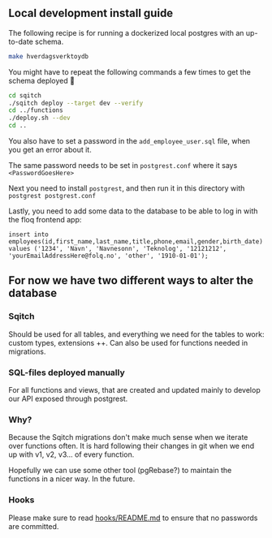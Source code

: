 
## Local development install guide

The following recipe is for running a dockerized local postgres with an up-to-date schema.


``` sh
make hverdagsverktoydb
```

You might have to repeat the following commands a few times to get the schema deployed :shrug:

```sh
cd sqitch
./sqitch deploy --target dev --verify
cd ../functions
./deploy.sh --dev
cd ..
```


You also have to set a password in the `add_employee_user.sql` file, when you get an error about it.

The same password needs to be set in `postgrest.conf` where it says `<PasswordGoesHere>`

Next you need to install `postgrest`, and then run it in this directory with `postgrest postgrest.conf`

Lastly, you need to add some data to the database to be able to log in with the floq frontend app:

``` plsql
insert into employees(id,first_name,last_name,title,phone,email,gender,birth_date)
values ('1234', 'Navn', 'Navnesonn', 'Teknolog', '12121212', 'yourEmailAddressHere@folq.no', 'other', '1910-01-01');

```

## For now we have two different ways to alter the database

### Sqitch
Should be used for all tables, and everything we need for the tables to work: custom types, extensions ++. Can also be used for functions needed in migrations.

### SQL-files deployed manually
For all functions and views, that are created and updated mainly to develop our API exposed through postgrest.

### Why?
Because the Sqitch migrations don't make much sense when we iterate over functions often. It is hard following their changes in git when we end up with v1, v2, v3... of every function.

Hopefully we can use some other tool (pgRebase?) to maintain the functions in a nicer way. In the future.

### Hooks
Please make sure to read [hooks/README.md](hooks/README.md) to ensure that no passwords are committed.



